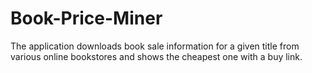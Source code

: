 # Book-Price-Miner
The application downloads book sale information for a given title from various online bookstores and shows the cheapest one with a buy link.

